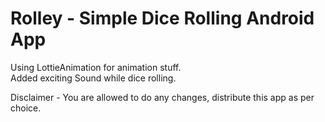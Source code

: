 # Rolley - Simple Dice Rolling Android App

Using LottieAnimation for animation stuff.<br>
Added exciting Sound while dice rolling.



Disclaimer - You are allowed to do any changes, distribute this app as per choice.
